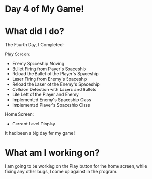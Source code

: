 # Day 4 of My Game!

# What did I do?

The Fourth Day, I Completed-

Play Screen:

* Enemy Spaceship Moving
* Bullet Firing from Player's Spaceship
* Reload the Bullet of the Player's Spaceship
* Laser Firing from Enemy's Spaceship
* Reload the Laser of the Enemy's Spaceship
* Collsion Detection with Lasers and Bullets
* Life Left of the Player and Enemy
* Implemented Enemy's Spaceship Class
* Implemented Player's Spaceship Class

Home Screen:

* Current Level Display

It had been a big day for my game!

# What am I working on? 

I am going to be working on the Play button for the home screen, while fixing any other bugs, I come up against in the program.
